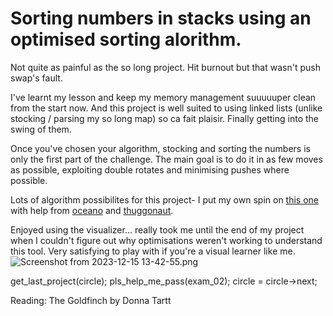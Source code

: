 # Sorting numbers in stacks using an optimised sorting alorithm.

Not quite as painful as the so long project. Hit burnout but that wasn't push swap's fault.

I've learnt my lesson and keep my memory management suuuuuper clean from the start now. And this project is well suited to using linked lists (unlike stocking / parsing my so long map) so ca fait plaisir. Finally getting into the swing of them.

Once you've chosen your algorithm, stocking and sorting the numbers is only the first part of the challenge. The main goal is to do it in as few moves as possible, exploiting double rotates and minimising pushes where possible.

Lots of algorithm possibilites for this project- I put my own spin on [this one](https://medium.com/@ayogun/push-swap-c1f5d2d41e97) with help from [oceano](https://www.youtube.com/watch?v=OaG81sDEpVk) and [thuggonaut](https://www.youtube.com/watch?v=wRvipSG4Mmk).

Enjoyed using the visualizer... really took me until the end of my project when I couldn't figure out why optimisations weren't working to understand this tool. Very satisfying to play with if you're a visual learner like me.
![Screenshot from 2023-12-15 13-42-55.png](/mnt/nfs/homes/lbarry/Pictures/Screenshots/)

get_last_project(circle);
pls_help_me_pass(exam_02);
circle = circle->next;

Reading:
The Goldfinch by Donna Tartt
